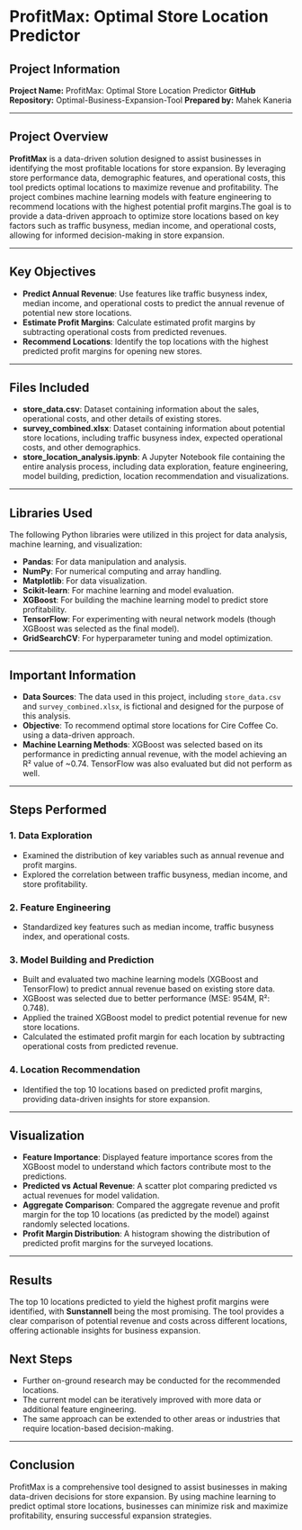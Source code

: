 # ProfitMax: Optimal Store Location Predictor

## Project Information

**Project Name:** ProfitMax: Optimal Store Location Predictor
**GitHub Repository:** Optimal-Business-Expansion-Tool
**Prepared by:** Mahek Kaneria  

---

## Project Overview
**ProfitMax** is a data-driven solution designed to assist businesses in identifying the most profitable locations for store expansion. By leveraging store performance data, demographic features, and operational costs, this tool predicts optimal locations to maximize revenue and profitability. The project combines machine learning models with feature engineering to recommend locations with the highest potential profit margins.The goal is to provide a data-driven approach to optimize store locations based on key factors such as traffic busyness, median income, and operational costs, allowing for informed decision-making in store expansion.

---

## Key Objectives

- **Predict Annual Revenue**: Use features like traffic busyness index, median income, and operational costs to predict the annual revenue of potential new store locations.
- **Estimate Profit Margins**: Calculate estimated profit margins by subtracting operational costs from predicted revenues.
- **Recommend Locations**: Identify the top locations with the highest predicted profit margins for opening new stores.

---

## Files Included

- **store_data.csv**: Dataset containing information about the sales, operational costs, and other details of existing stores.
- **survey_combined.xlsx**: Dataset containing information about potential store locations, including traffic busyness index, expected operational costs, and other demographics.
- **store_location_analysis.ipynb**: A Jupyter Notebook file containing the entire analysis process, including data exploration, feature engineering, model building, prediction, location recommendation and visualizations.


---

## Libraries Used

The following Python libraries were utilized in this project for data analysis, machine learning, and visualization:

- **Pandas**: For data manipulation and analysis.
- **NumPy**: For numerical computing and array handling.
- **Matplotlib**: For data visualization.
- **Scikit-learn**: For machine learning and model evaluation.
- **XGBoost**: For building the machine learning model to predict store profitability.
- **TensorFlow**: For experimenting with neural network models (though XGBoost was selected as the final model).
- **GridSearchCV**: For hyperparameter tuning and model optimization.

---

## Important Information

- **Data Sources**: The data used in this project, including `store_data.csv` and `survey_combined.xlsx`, is fictional and designed for the purpose of this analysis.
- **Objective**: To recommend optimal store locations for Cire Coffee Co. using a data-driven approach.
- **Machine Learning Methods**: XGBoost was selected based on its performance in predicting annual revenue, with the model achieving an R² value of ~0.74. TensorFlow was also evaluated but did not perform as well.

---

## Steps Performed

### 1. Data Exploration
- Examined the distribution of key variables such as annual revenue and profit margins.
- Explored the correlation between traffic busyness, median income, and store profitability.

### 2. Feature Engineering
- Standardized key features such as median income, traffic busyness index, and operational costs.

### 3. Model Building and Prediction
- Built and evaluated two machine learning models (XGBoost and TensorFlow) to predict annual revenue based on existing store data.
- XGBoost was selected due to better performance (MSE: 954M, R²: 0.748).
- Applied the trained XGBoost model to predict potential revenue for new store locations.
- Calculated the estimated profit margin for each location by subtracting operational costs from predicted revenue.

### 4. Location Recommendation
- Identified the top 10 locations based on predicted profit margins, providing data-driven insights for store expansion.

---

## Visualization

- **Feature Importance**: Displayed feature importance scores from the XGBoost model to understand which factors contribute most to the predictions.
- **Predicted vs Actual Revenue**: A scatter plot comparing predicted vs actual revenues for model validation.
- **Aggregate Comparison**: Compared the aggregate revenue and profit margin for the top 10 locations (as predicted by the model) against randomly selected locations.
- **Profit Margin Distribution**: A histogram showing the distribution of predicted profit margins for the surveyed locations.

---

## Results

The top 10 locations predicted to yield the highest profit margins were identified, with **Sunstannell** being the most promising. The tool provides a clear comparison of potential revenue and costs across different locations, offering actionable insights for business expansion.

## Next Steps

- Further on-ground research may be conducted for the recommended locations.
- The current model can be iteratively improved with more data or additional feature engineering.
- The same approach can be extended to other areas or industries that require location-based decision-making.

---

## Conclusion

ProfitMax is a comprehensive tool designed to assist businesses in making data-driven decisions for store expansion. By using machine learning to predict optimal store locations, businesses can minimize risk and maximize profitability, ensuring successful expansion strategies.
